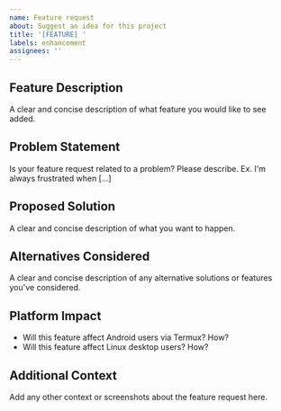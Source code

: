 ```yaml
---
name: Feature request
about: Suggest an idea for this project
title: '[FEATURE] '
labels: enhancement
assignees: ''
---
```


## Feature Description
A clear and concise description of what feature you would like to see added.

## Problem Statement
Is your feature request related to a problem? Please describe.
Ex. I'm always frustrated when [...]

## Proposed Solution
A clear and concise description of what you want to happen.

## Alternatives Considered
A clear and concise description of any alternative solutions or features you've considered.

## Platform Impact
- Will this feature affect Android users via Termux? How?
- Will this feature affect Linux desktop users? How?

## Additional Context
Add any other context or screenshots about the feature request here. 